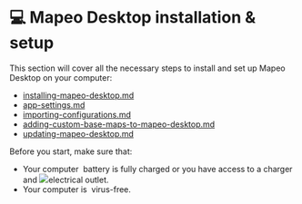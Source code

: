 # 💻 Mapeo Desktop installation & setup

This section will cover all the necessary steps to install and set up Mapeo Desktop on your computer:

* [installing-mapeo-desktop.md](installing-mapeo-desktop.md "mention")
* [app-settings.md](app-settings.md "mention")
* [importing-configurations.md](importing-configurations.md "mention")
* [adding-custom-base-maps-to-mapeo-desktop.md](adding-custom-base-maps-to-mapeo-desktop.md "mention")
* [updating-mapeo-desktop.md](updating-mapeo-desktop.md "mention")

Before you start, make sure that:

* Your computer <img src="../../.gitbook/assets/Battery_icon.png" alt="" data-size="line" /> battery is fully charged or you have access to a charger and ![](../../.gitbook/assets/plug.png)electrical outlet.
* Your computer is <img src="../../.gitbook/assets/virus_free_bug_free_icon.png" alt="" data-size="line" /> virus-free.
